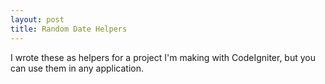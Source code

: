 ```yaml
---
layout: post
title: Random Date Helpers
---
```

I wrote these as helpers for a project I'm making with CodeIgniter, but you can use them in any application.

<script src="http://gist.github.com/318087.js"></script>
